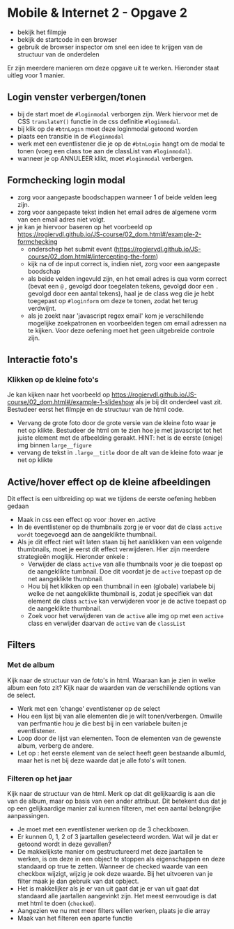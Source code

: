 # Mobile & Internet 2 - Opgave 2
  * bekijk het filmpje
  * bekijk de startcode in een browser
  * gebruik de browser inspector om snel een idee te krijgen van de structuur van de onderdelen

Er zijn meerdere manieren om deze opgave uit te werken. Hieronder staat uitleg voor 1 manier.

## Login venster verbergen/tonen
  * bij de start moet de ```#loginmodal``` verborgen zijn. Werk hiervoor met de CSS ```translateY()``` functie in de css definitie ```#loginmodal```.
  * bij klik op de ```#btnLogin``` moet deze loginmodal getoond worden
  * plaats een transitie in de ```#loginmodal```
  * werk met een eventlistener die je op de ```#btnLogin``` hangt om de modal te tonen (voeg een class toe aan de classList van ```#loginmodal```).
  * wanneer je op ANNULEER klikt, moet ```#loginmodal``` verbergen. 

## Formchecking login modal
  * zorg voor aangepaste boodschappen wanneer 1 of beide velden leeg zijn.
  * zorg voor aangepaste tekst indien het email adres de algemene vorm van een email adres niet volgt.
  * je kan je hiervoor baseren op het voorbeeld op https://rogiervdl.github.io/JS-course/02_dom.html#/example-2-formchecking
    * onderschep het submit event (https://rogiervdl.github.io/JS-course/02_dom.html#/intercepting-the-form)
    * kijk na of de input correct is, indien niet, zorg voor een aangepaste boodschap
    * als beide velden ingevuld zijn, en het email adres is qua vorm correct (bevat een ```@``` , gevolgd door toegelaten tekens, gevolgd door een ```.``` gevolgd door een aantal tekens), haal je de class weg die je hebt toegepast op ```#loginform``` om deze te tonen, zodat het terug verdwijnt.
    * als je zoekt naar 'javascript regex email' kom je verschillende mogelijke zoekpatronen en voorbeelden tegen om email adressen na te kijken. Voor deze oefening moet het geen uitgebreide controle zijn.
  
## Interactie foto's
### Klikken op de kleine foto's
Je kan kijken naar het voorbeeld op https://rogiervdl.github.io/JS-course/02_dom.html#/example-1-slideshow als je bij dit onderdeel vast zit.
Bestudeer eerst het filmpje en de structuur van de html code.

  * Vervang de grote foto door de grote versie van de kleine foto waar je net op klikte. Bestudeer de html om te zien hoe je met javascript tot het juiste element met de afbeelding geraakt.
  HINT: het is de eerste (enige) img binnen ```large__figure``` 
  * vervang de tekst in ```.large__title``` door de alt van de kleine foto waar je net op klikte

## Active/hover effect op de kleine afbeeldingen
Dit effect is een uitbreiding op wat we tijdens de eerste oefening hebben gedaan
  * Maak in css een effect op voor :hover en .active
  * In de eventlistener op de thumbnails zorg je er voor dat de class ```active wordt``` toegevoegd aan de aangeklikte thumbnail.
  * Als je dit effect niet wilt laten staan bij het aanklikken van een volgende thumbnails, moet je eerst dit effect verwijderen. Hier zijn meerdere strategieën moglijk. Hieronder enkele :
    * Verwijder de class ```active``` van alle thumbnails voor je die toepast op de aangeklikte tumbnail. Doe dit voordat je de ```active``` toepast op de net aangeklikte thumbnail.
    * Hou bij het klikken op een thumbnail in een (globale) variabele bij welke de net aangeklikte thumbnail is, zodat je specifiek van dat element de class ```active``` kan verwijderen voor je de active toepast op de aangeklikte thumbnail.
    * Zoek voor het verwijderen van de ```active``` alle img op met een ```active``` class en verwijder daarvan de ```active``` van de ```classList```

## Filters
### Met de album
Kijk naar de structuur van de foto's in html. Waaraan kan je zien in welke album een foto zit?
Kijk naar de waarden van de verschillende options van de select.
  * Werk met een 'change' eventlistener op de select
  * Hou een lijst bij van alle elementen die je wilt tonen/verbergen. Omwille van perfmantie hou je die best bij in een variabele buiten je eventlistener.
  * Loop door de lijst van elementen. Toon de elementen van de gewenste album, verberg de andere.
  * Let op : het eerste element van de select heeft geen bestaande albumId, maar het is net bij deze waarde dat je alle foto's wilt tonen.

### Filteren op het jaar
Kijk naar de structuur van de html. Merk op dat dit gelijkaardig is aan die van de album, maar op basis van een ander attribuut.
Dit betekent dus dat je op een gelijkaardige manier zal kunnen filteren, met een aantal belangrijke aanpassingen.
  * Je moet met een eventlistener werken op de 3 checkboxen.
  * Er kunnen 0, 1, 2 of 3 jaartallen geselecteerd worden. Wat wil je dat er getoond wordt in deze gevallen?
  * De makkelijkste manier om gestructureerd met deze jaartallen te werken, is om deze in een object te stoppen als eigenschappen en deze standaard op true te zetten. Wanneer de checked waarde van een checkbox wijzigt, wijzig je ook deze waarde. Bij het uitvoeren van je filter maak je dan gebruik van dat opbject.
  * Het is makkelijker als je er van uit gaat dat je er van uit gaat dat standaard alle jaartallen aangevinkt zijn. Het meest eenvoudige is dat met html te doen (```checked```).
  * Aangezien we nu met meer filters willen werken, plaats je die array 
  * Maak van het filteren een aparte functie